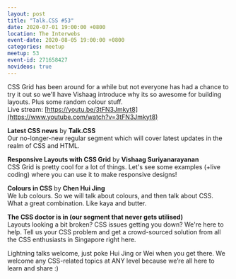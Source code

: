 ```yaml
---
layout: post
title: "Talk.CSS #53"
date: 2020-07-01 19:00:00 +0800
location: The Interwebs
event-date: 2020-08-05 19:00:00 +0800
categories: meetup
meetup: 53
event-id: 271658427
novideos: true
---
```

CSS Grid has been around for a while but not everyone has had a chance to try it out so we'll have Vishaag introduce why its so awesome for building layouts. Plus some random colour stuff.  
Live stream: [https://youtu.be/3tFN3Jmkyt8](https://www.youtube.com/watch?v=3tFN3Jmkyt8)

**Latest CSS news** by **Talk.CSS**  
Our no-longer-new regular segment which will cover latest updates in the realm of CSS and HTML.

**Responsive Layouts with CSS Grid** by **Vishaag Suriyanarayanan**  
CSS Grid is pretty cool for a lot of things. Let's see some examples (+live coding) where you can use it to make responsive designs!

**Colours in CSS** by **Chen Hui Jing**  
We lub colours. So we will talk about colours, and then talk about CSS. What a great combination. Like kaya and butter.

**The CSS doctor is in (our segment that never gets utilised)**  
Layouts looking a bit broken? CSS issues getting you down? We're here to help. Tell us your CSS problem and get a crowd-sourced solution from all the CSS enthusiasts in Singapore right here.

Lightning talks welcome, just poke Hui Jing or Wei when you get there. We welcome any CSS-related topics at ANY level because we’re all here to learn and share :)
